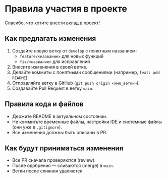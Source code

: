 # Правила участия в проекте

Спасибо, что хотите внести вклад в проект!

## Как предлагать изменения
1. Создайте новую ветку от `develop` с понятным названием:
   - `feature/<название>` для новых функций
   - `fix/<название>` для исправлений
2. Вносите изменения в своей ветке.
3. Делайте коммиты с понятными сообщениями (например, `feat: add README`).
4. Отправляйте ветку в GitHub (`git push origin <имя_ветки>`).
5. Создавайте Pull Request в ветку `main`.

## Правила кода и файлов
- Держите README в актуальном состоянии.
- Не коммитьте временные файлы, настройки IDE и системные файлы (они уже в `.gitignore`).
- Все изменения должны быть описаны в PR.

## Как будут приниматься изменения
- Все PR сначала проверяются (review).
- После одобрения — сливаются (merge) в `main`.
- Ветки после слияния удаляются.